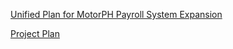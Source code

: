 [Unified Plan for MotorPH Payroll System Expansion](https://docs.google.com/spreadsheets/d/1btZ2g8UNT0GizXQVVrxijYAJwhALXsBtt1NL-zzhar4/edit#gid=0)

[Project Plan](https://docs.google.com/spreadsheets/d/17YZ5lhqgcU4aNmk322ZhFlUBzvojtTuh-rPUolzAwFw/edit#gid=1584572912)